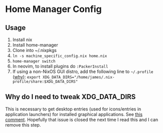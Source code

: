# Home Manager Config

## Usage

1) Install nix
2) Install home-manager
3) Clone into ~/.nixpkgs
4) `ln -s machine_specific_config.nix home.nix`
5) `home-manager switch`
6) In neovim, to install plugins do `:PackerInstall`
7) If using a non-NixOS GUI distro, add the following line to `~/.profile` ([why](#Why-do-I-need-to-tweak-XDG_DATA_DIRS)):
	`export XDG_DATA_DIRS="/home/james/.nix-profile/share:$XDG_DATA_DIRS"`

## Why do I need to tweak XDG_DATA_DIRS

This is necessary to get desktop entries (used for icons/entries in application launchers) for installed graphical applications. See [this comment](https://github.com/nix-community/home-manager/issues/1439#issuecomment-673770925). Hopefully that issue is closed the next time I read this and I can remove this step.
